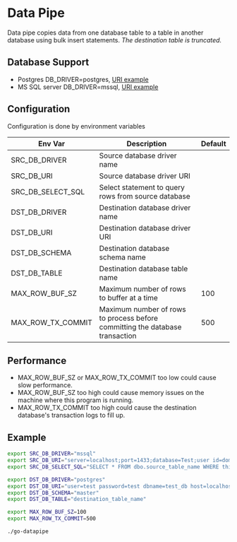 # Data Pipe

Data pipe copies data from one database table to a table in another database using bulk insert statements. *The destination table is truncated.*

## Database Support

* Postgres DB_DRIVER=postgres, [URI example](https://godoc.org/github.com/lib/pq)
* MS SQL server DB_DRIVER=mssql, [URI example](https://github.com/denisenkom/go-mssqldb)

## Configuration

Configuration is done by environment variables

|Env Var           |Description                                                                  |Default|
|------------------|-----------------------------------------------------------------------------|-------|
|SRC_DB_DRIVER     |Source database driver name                                                  |       |
|SRC_DB_URI        |Source database driver URI                                                   |       |
|SRC_DB_SELECT_SQL |Select statement to query rows from source database                          |       |
|DST_DB_DRIVER     |Destination database driver name                                             |       |
|DST_DB_URI        |Destination database driver URI                                              |       |
|DST_DB_SCHEMA     |Destination database schema name                                             |       |
|DST_DB_TABLE      |Destination database table name                                              |       |
|MAX_ROW_BUF_SZ    |Maximum number of rows to buffer at a time                                   |100    |
|MAX_ROW_TX_COMMIT |Maximum number of rows to process before committing the database transaction |500    |

## Performance

* MAX_ROW_BUF_SZ or MAX_ROW_TX_COMMIT too low could cause slow performance.
* MAX_ROW_BUF_SZ too high could cause memory issues on the machine where this program is running.
* MAX_ROW_TX_COMMIT too high could cause the destination database's transaction logs to fill up.

## Example

```bash
export SRC_DB_DRIVER="mssql"
export SRC_DB_URI="server=localhost;port=1433;database=Test;user id=domain\user_name;password=test"
export SRC_DB_SELECT_SQL="SELECT * FROM dbo.source_table_name WHERE thing >= 100"

export DST_DB_DRIVER="postgres"
export DST_DB_URI="user=test password=test dbname=test_db host=localhost"
export DST_DB_SCHEMA="master"
export DST_DB_TABLE="destination_table_name"

export MAX_ROW_BUF_SZ=100
export MAX_ROW_TX_COMMIT=500

./go-datapipe
```

